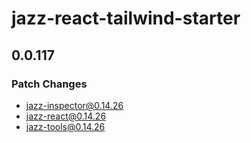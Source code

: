 # jazz-react-tailwind-starter

## 0.0.117

### Patch Changes

- jazz-inspector@0.14.26
- jazz-react@0.14.26
- jazz-tools@0.14.26
